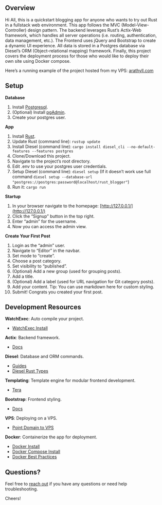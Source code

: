 ## Overview

  Hi All, this is a quickstart blogging app for anyone who wants to try out Rust in a fullstack web environment. This app follows the MVC (Model-View-Controller) design pattern. The backend leverages Rust’s Actix-Web framework, which handles all server operations (i.e. routing, authentication, data management, etc.). The Frontend uses jQuery and Bootstrap to create a dynamic UI experience. All data is stored in a Postgres database via Diesel’s ORM (Object-relational mapping) framework. Finally, this project covers the deployment process for those who would like to deploy their own site using Docker compose.

 Here’s a running example of the project hosted from my VPS: [arathyll.com](https://arathyll.com/)


## Setup

**Database**
1. Install [Postgresql](https://www.postgresql.org/download/).
2. (Optional) Install [pgAdmin](https://www.pgadmin.org/download/).
3. Create your postgres user.

**App**
1. Install [Rust](https://www.rust-lang.org/tools/install).
2. Update Rust (command line):  `rustup update`
3. Install Diesel (command line): `cargo install diesel_cli --no-default-features --features postgres`
4. Clone/Download this project.
5. Navigate to the project’s root directory.
6. Edit .env to use your postgres user credentials.
7. Setup Diesel (command line): `diesel setup` (If it doesn’t work use full command `diesel setup --database-url "postgres://postgres:password@localhost/rust_blogger"`)
8. Run it: `cargo run` 

**Startup**
1. In your browser navigate to the homepage:  [http://127.0.0.1/](http://127.0.0.1/)
2. Click the “Signup” button in the top right.
3. Enter “admin” for the username.
4. Now you can access the admin view.

**Create Your First Post**
1. Login as the “admin” user.
2. Navigate to “Editor” in the navbar.
3. Set mode to “create”.
4. Choose a post category.
5. Set visibility to “published”.
6. (Optional) Add a new group (used for grouping posts).
7. Add a title.
8. (Optional) Add a label (used for URL navigation for Git category posts).
9. Add your content. Tip: You can use markdown here for custom styling.
10. Submit! Congrats you created your first post.


## Development Resources

**WatchExec**: Auto compile your project.
* [WatchExec Install](https://github.com/watchexec/watchexec)

**Actix**: Backend framework.
* [Docs](https://actix.rs/docs/)

**Diesel**: Database and ORM commands.
* [Guides](https://diesel.rs/guides/)
* [Diesel Rust Types](https://gist.github.com/steveh/7c7145409a5eed6b698ee8b609b6d1fc)

**Templating**: Template engine for modular frontend development.
* [Tera](https://tera.netlify.app/docs/https://tera.netlify.app/docs/)

**Bootstrap**: Frontend styling.
* [Docs](https://getbootstrap.com/docs/5.0/getting-started/introduction/)

**VPS**: Deploying on a VPS.
* [Point Domain to VPS](https://www.hostinger.com/tutorials/dns/how-to-point-domain-to-vps)

**Docker**: Containerize the app for deployment.
* [Docker Install](https://docs.docker.com/get-docker/)
* [Docker Compose Install](https://docs.docker.com/compose/install/)
* [Docker Best Practices](https://docs.docker.com/develop/develop-images/dockerfile_best-practices/)


## Questions?

Feel free to [reach out](mailto:gredder@outlook.com) if you have any questions or need help troubleshooting.

Cheers!
